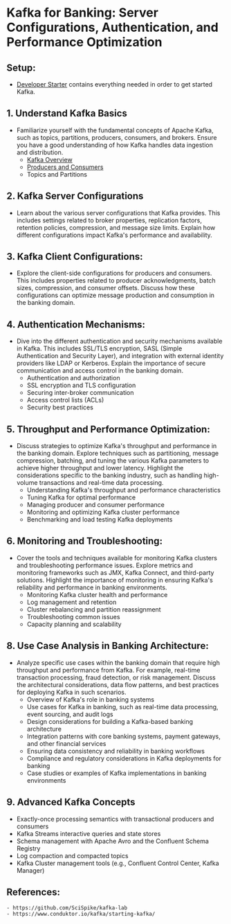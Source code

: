 # Kafka for Banking: Server Configurations, Authentication, and Performance Optimization

## Setup:
- [Developer Starter](labs/01-Verify-Installation/developer-starter.md) contains everything needed in order to get started Kafka.

## 1. Understand Kafka Basics
- Familiarize yourself with the fundamental concepts of Apache Kafka, such as topics, partitions, producers, consumers, and brokers. Ensure you have a good understanding of how Kafka handles data ingestion and distribution.
    - [Kafka Overview](labs/02-Understand-kafka-basic/apache-kafka.md)
    - [Producers and Consumers](labs/02-Understand-kafka-basic/producers-and-consumers.md)
    - Topics and Partitions

## 2. Kafka Server Configurations
- Learn about the various server configurations that Kafka provides. This includes settings related to broker properties, replication factors, retention policies, compression, and message size limits. Explain how different configurations impact Kafka's performance and availability.

## 3. Kafka Client Configurations:
- Explore the client-side configurations for producers and consumers. This includes properties related to producer acknowledgments, batch sizes, compression, and consumer offsets. Discuss how these configurations can optimize message production and consumption in the banking domain.

## 4. Authentication Mechanisms:
- Dive into the different authentication and security mechanisms available in Kafka. This includes SSL/TLS encryption, SASL (Simple Authentication and Security Layer), and integration with external identity providers like LDAP or Kerberos. Explain the importance of secure communication and access control in the banking domain.
    + Authentication and authorization
    + SSL encryption and TLS configuration
    + Securing inter-broker communication
    + Access control lists (ACLs)
    + Security best practices

## 5. Throughput and Performance Optimization:
- Discuss strategies to optimize Kafka's throughput and performance in the banking domain. Explore techniques such as partitioning, message compression, batching, and tuning the various Kafka parameters to achieve higher throughput and lower latency. Highlight the considerations specific to the banking industry, such as handling high-volume transactions and real-time data processing.
    + Understanding Kafka's throughput and performance characteristics
    + Tuning Kafka for optimal performance
    + Managing producer and consumer performance
    + Monitoring and optimizing Kafka cluster performance
    + Benchmarking and load testing Kafka deployments

## 6. Monitoring and Troubleshooting:
- Cover the tools and techniques available for monitoring Kafka clusters and troubleshooting performance issues. Explore metrics and monitoring frameworks such as JMX, Kafka Connect, and third-party solutions. Highlight the importance of monitoring in ensuring Kafka's reliability and performance in banking environments.
    + Monitoring Kafka cluster health and performance
    + Log management and retention
    + Cluster rebalancing and partition reassignment
    + Troubleshooting common issues
    + Capacity planning and scalability

## 8. Use Case Analysis in Banking Architecture:
- Analyze specific use cases within the banking domain that require high throughput and performance from Kafka. For example, real-time transaction processing, fraud detection, or risk management. Discuss the architectural considerations, data flow patterns, and best practices for deploying Kafka in such scenarios.
    + Overview of Kafka's role in banking systems
    + Use cases for Kafka in banking, such as real-time data processing, event sourcing, and audit logs
    + Design considerations for building a Kafka-based banking architecture
    + Integration patterns with core banking systems, payment gateways, and other financial services
    + Ensuring data consistency and reliability in banking workflows
    + Compliance and regulatory considerations in Kafka deployments for banking
    + Case studies or examples of Kafka implementations in banking environments

## 9. Advanced Kafka Concepts
- Exactly-once processing semantics with transactional producers and consumers
- Kafka Streams interactive queries and state stores
- Schema management with Apache Avro and the Confluent Schema Registry
- Log compaction and compacted topics
- Kafka Cluster management tools (e.g., Confluent Control Center, Kafka Manager)


## References:
    - https://github.com/SciSpike/kafka-lab
    - https://www.conduktor.io/kafka/starting-kafka/
